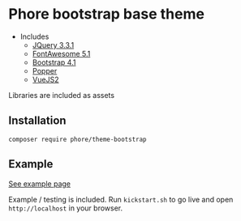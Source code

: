 # Phore bootstrap base theme

- Includes 
    - [JQuery 3.3.1]()
    - [FontAwesome 5.1]() 
    - [Bootstrap 4.1]()
    - [Popper]()
    - [VueJS2]()
    
Libraries are included as assets

## Installation

```
composer require phore/theme-bootstrap
```

## Example

[See example page](https://phore.github.io/phore-theme-bootstrap/)

Example / testing is included. Run `kickstart.sh` to go live and open
`http://localhost` in your browser. 


